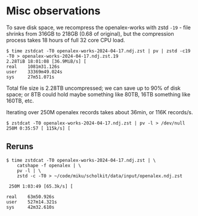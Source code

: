 # Misc observations

To save disk space, we recompress the openalex-works with zstd `-19` - file
shrinks from 316GB to 218GB (0.68 of original), but the compression process
takes 18 hours of full 32 core CPU load.

```
$ time zstdcat -T0 openalex-works-2024-04-17.ndj.zst | pv | zstd -c19 -T0 > openalex-works-2024-04-17.ndj.zst.19
2.28TiB 18:01:08 [36.9MiB/s] [
real    1081m31.126s
user    33369m49.024s
sys     27m51.071s
```

Total file size is 2.28TB uncompressed; we can save up to 90% of disk space; or
8TB could hold maybe something like 80TB, 16TB something like 160TB, etc.

Iterating over 250M openalex records takes about 36min, or 116K records/s.

```
$ zstdcat -T0 openalex-works-2024-04-17.ndj.zst | pv -l > /dev/null
250M 0:35:57 [ 115k/s] [
```

## Reruns

```
$ time zstdcat -T0 openalex-works-2024-04-17.ndj.zst | \
    catshape -f openalex | \
    pv -l | \
    zstd -c -T0 > ~/code/miku/scholkit/data/input/openalex.ndj.zst

 250M 1:03:49 [65.3k/s] [

real    63m50.926s
user    527m14.321s
sys     42m32.610s
```
